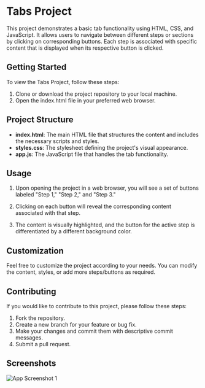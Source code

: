 
# Tabs Project

This project demonstrates a basic tab functionality using HTML, CSS, and JavaScript. It allows users to navigate between different steps or sections by clicking on corresponding buttons. Each step is associated with specific content that is displayed when its respective button is clicked.

## Getting Started
To view the Tabs Project, follow these steps:
1. Clone or download the project repository to your local machine.
2. Open the index.html file in your preferred web browser.
## Project Structure
- **index.html**: The main HTML file that structures the content and includes the necessary scripts and styles.
- **styles.css**: The stylesheet defining the project's visual appearance.
- **app.js**: The JavaScript file that handles the tab functionality.

## Usage
1. Upon opening the project in a web browser, you will see a set of buttons labeled "Step 1," "Step 2," and "Step 3."

2. Clicking on each button will reveal the corresponding content associated with that step.

3. The content is visually highlighted, and the button for the active step is differentiated by a different background color.


## Customization
Feel free to customize the project according to your needs. You can modify the content, styles, or add more steps/buttons as required.


## Contributing
If you would like to contribute to this project, please follow these steps:

1. Fork the repository.
2. Create a new branch for your feature or bug fix.
3. Make your changes and commit them with descriptive commit messages.
4. Submit a pull request.

## Screenshots

![App Screenshot 1](Screenshot%20(195).png)
